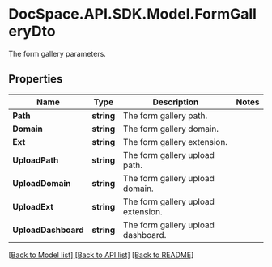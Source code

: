 # DocSpace.API.SDK.Model.FormGalleryDto
The form gallery parameters.

## Properties

Name | Type | Description | Notes
------------ | ------------- | ------------- | -------------
**Path** | **string** | The form gallery path. | 
**Domain** | **string** | The form gallery domain. | 
**Ext** | **string** | The form gallery extension. | 
**UploadPath** | **string** | The form gallery upload path. | 
**UploadDomain** | **string** | The form gallery upload domain. | 
**UploadExt** | **string** | The form gallery upload extension. | 
**UploadDashboard** | **string** | The form gallery upload dashboard. | 

[[Back to Model list]](../README.md#documentation-for-models) [[Back to API list]](../README.md#documentation-for-api-endpoints) [[Back to README]](../README.md)

